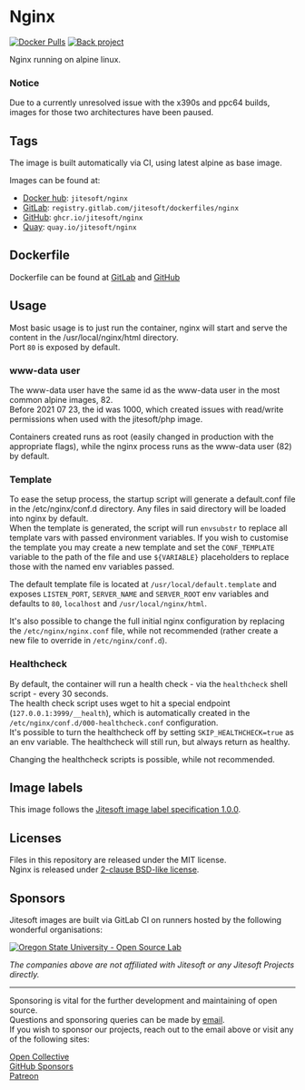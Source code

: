 # Nginx

[![Docker Pulls](https://img.shields.io/docker/pulls/jitesoft/nginx.svg)](https://cloud.docker.com/u/jitesoft/repository/docker/jitesoft/nginx)
[![Back project](https://img.shields.io/badge/Open%20Collective-Tip%20the%20devs!-blue.svg)](https://opencollective.com/jitesoft-open-source)

Nginx running on alpine linux.

### Notice

Due to a currently unresolved issue with the x390s and ppc64 builds, images for those two architectures have been paused.

## Tags

The image is built automatically via CI, using latest alpine as base image.

Images can be found at:  

* [Docker hub](https://hub.docker.com/r/jitesoft/nginx): `jitesoft/nginx`  
* [GitLab](https://gitlab.com/jitesoft/dockerfiles/nginx): `registry.gitlab.com/jitesoft/dockerfiles/nginx`
* [GitHub](https://github.com/orgs/jitesoft/packages/container/package/nginx): `ghcr.io/jitesoft/nginx`
* [Quay](https://quay.io/jitesoft/nginx): `quay.io/jitesoft/nginx`  

## Dockerfile

Dockerfile can be found at [GitLab](https://gitlab.com/jitesoft/dockerfiles/nginx) and [GitHub](https://github.com/jitesoft/docker-nginx)

## Usage

Most basic usage is to just run the container, nginx will start and serve the content in the /usr/local/nginx/html directory.  
Port `80` is exposed by default.

### www-data user

The www-data user have the same id as the www-data user in the most common alpine images, 82.  
Before 2021 07 23, the id was 1000, which created issues with read/write permissions
when used with the jitesoft/php image.  

Containers created runs as root (easily changed in production with the appropriate flags),
while the nginx process runs as the www-data user (82) by default.

### Template

To ease the setup process, the startup script will generate a default.conf file in the /etc/nginx/conf.d directory. Any files in said directory will be
loaded into nginx by default.  
When the template is generated, the script will run `envsubstr` to replace all template vars with passed environment variables. If you wish to customise the template
you may create a new template and set the `CONF_TEMPLATE` variable to the path of the file and use `${VARIABLE}` placeholders to replace those with the
named env variables passed.

The default template file is located at `/usr/local/default.template` and exposes `LISTEN_PORT`, `SERVER_NAME` and `SERVER_ROOT` env variables and defaults to `80`, `localhost` and `/usr/local/nginx/html`.

It's also possible to change the full initial nginx configuration by replacing the `/etc/nginx/nginx.conf` file, while not recommended (rather create a new file to override in `/etc/nginx/conf.d`).

### Healthcheck

By default, the container will run a health check - via the `healthcheck` shell script - every 30 seconds.  
The health check script uses wget to hit a special endpoint (`127.0.0.1:3999/__health`), which is automatically created in the `/etc/nginx/conf.d/000-healthcheck.conf` configuration.  
It's possible to turn the healthcheck off by setting `SKIP_HEALTHCHECK=true` as an env variable. The healthcheck will still run, but always return as healthy.  
  
Changing the healthcheck scripts is possible, while not recommended.

## Image labels

This image follows the [Jitesoft image label specification 1.0.0](https://gitlab.com/snippets/1866155).

## Licenses

Files in this repository are released under the MIT license.  
Nginx is released under [2-clause BSD-like license](https://nginx.org/LICENSE).

## Sponsors

Jitesoft images are built via GitLab CI on runners hosted by the following wonderful organisations:

<a href="https://osuosl.org/" target="_blank" title="Oregon State University - Open Source Lab">
    <img src="https://jitesoft.com/images/oslx128.webp" alt="Oregon State University - Open Source Lab">
</a>

_The companies above are not affiliated with Jitesoft or any Jitesoft Projects directly._

---

Sponsoring is vital for the further development and maintaining of open source.  
Questions and sponsoring queries can be made by <a href="mailto:sponsor@jitesoft.com">email</a>.  
If you wish to sponsor our projects, reach out to the email above or visit any of the following sites:

[Open Collective](https://opencollective.com/jitesoft-open-source)  
[GitHub Sponsors](https://github.com/sponsors/jitesoft)  
[Patreon](https://www.patreon.com/jitesoft)
